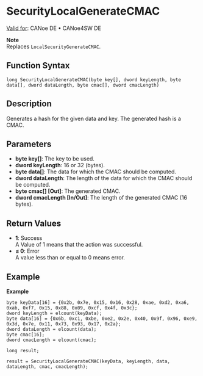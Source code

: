 # SecurityLocalGenerateCMAC

[Valid for](../../../Shared/FeatureAvailability.md): CANoe DE • CANoe4SW DE

**Note**  
Replaces `LocalSecurityGenerateCMAC`.

## Function Syntax

```
long SecurityLocalGenerateCMAC(byte key[], dword keyLength, byte data[], dword dataLength, byte cmac[], dword cmacLength)
```

## Description

Generates a hash for the given data and key. The generated hash is a CMAC.

## Parameters

- **byte key[]**: The key to be used.
- **dword keyLength**: 16 or 32 (bytes).
- **byte data[]**: The data for which the CMAC should be computed.
- **dword dataLength**: The length of the data for which the CMAC should be computed.
- **byte cmac[] [Out]**: The generated CMAC.
- **dword cmacLength [In/Out]**: The length of the generated CMAC (16 bytes).

## Return Values

- **1**: Success  
  A Value of 1 means that the action was successful.
- **≤ 0**: Error  
  A value less than or equal to 0 means error.

## Example

**Example**  

```plaintext
byte keyData[16] = {0x2b, 0x7e, 0x15, 0x16, 0x28, 0xae, 0xd2, 0xa6, 0xab, 0xf7, 0x15, 0x88, 0x09, 0xcf, 0x4f, 0x3c};
dword keyLength = elcount(keyData);
byte data[16] = {0x6b, 0xc1, 0xbe, 0xe2, 0x2e, 0x40, 0x9f, 0x96, 0xe9, 0x3d, 0x7e, 0x11, 0x73, 0x93, 0x17, 0x2a};
dword dataLength = elcount(data);
byte cmac[16];
dword cmacLength = elcount(cmac);

long result;

result = SecurityLocalGenerateCMAC(keyData, keyLength, data, dataLength, cmac, cmacLength);
```

